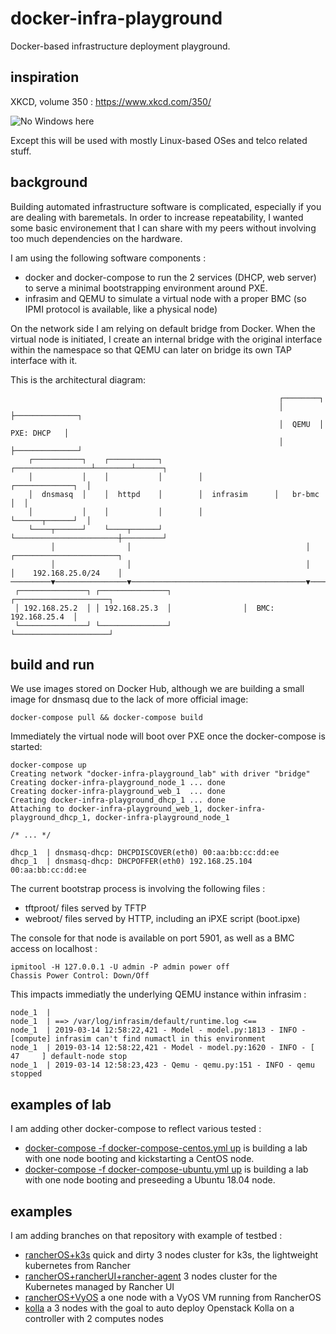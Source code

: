 # docker-infra-playground
Docker-based infrastructure deployment playground. 


## inspiration 

XKCD, volume 350 : https://www.xkcd.com/350/

![No Windows here](https://imgs.xkcd.com/comics/network.png)

Except this will be used with mostly Linux-based OSes and telco related stuff.

## background

Building automated infrastructure software is complicated, especially if you are dealing with baremetals. In order to increase repeatability, I wanted some basic environement that I can share with my peers without involving too much dependencies on the hardware.

I am using the following software components :
 * docker and docker-compose to run the 2 services (DHCP, web server) to serve a minimal bootstrapping environment around PXE. 
 * infrasim and QEMU to simulate a virtual node with a proper BMC (so IPMI protocol is available, like a physical node)

On the network side I am relying on default bridge from Docker. When the virtual node is initiated, I create an internal bridge with the original interface within the namespace so that QEMU can later on bridge its own TAP interface with it. 

This is the architectural diagram:
```
                                                            ┌────────┐                                           
                                                            │        ├──────────────┐                            
                                                            │  QEMU  │  PXE: DHCP   │                            
                                                            │        ├──────────────┘                            
    ┌───────────┐    ┌───────────┐        ┌─────────────────┴────────┴──────┐                                    
    │           │    │           │        │                ┌─────────────┐  │                                    
    │  dnsmasq  │    │  httpd    │        │  infrasim      │   br-bmc    │  │                                    
    │           │    │           │        │                └──────┬──────┘  │                                    
    └────┬──────┘    └────┬──────┘        └───────────────────────┼─────────┘                                    
         │                │                                       │                  ┌───────────────────────┐   
         │                │                                       │                  │    192.168.25.0/24    │   
─────────▼────────────────▼───────────────────────────────────────▼──────────────────┴───────────────────────┴──▶
 ┌───────────────┐ ┌───────────────┐                ┌─────────────────────┐                                      
 │ 192.168.25.2  │ │ 192.168.25.3  │                │  BMC: 192.168.25.4  │                                      
 └───────────────┘ └───────────────┘                └─────────────────────┘                                      
```

## build and run

We use images stored on Docker Hub, although we are building a small image for dnsmasq due to the lack of more official image:
```
docker-compose pull && docker-compose build
```

Immediately the virtual node will boot over PXE once the docker-compose is started: 
```
docker-compose up
Creating network "docker-infra-playground_lab" with driver "bridge"
Creating docker-infra-playground_node_1 ... done
Creating docker-infra-playground_web_1  ... done
Creating docker-infra-playground_dhcp_1 ... done
Attaching to docker-infra-playground_web_1, docker-infra-playground_dhcp_1, docker-infra-playground_node_1

/* ... */ 

dhcp_1  | dnsmasq-dhcp: DHCPDISCOVER(eth0) 00:aa:bb:cc:dd:ee
dhcp_1  | dnsmasq-dhcp: DHCPOFFER(eth0) 192.168.25.104 00:aa:bb:cc:dd:ee
```

The current bootstrap process is involving the following files : 
 * tftproot/ files served by TFTP
 * webroot/ files served by HTTP, including an iPXE script (boot.ipxe)

The console for that node is available on port 5901, as well as a BMC access on localhost : 

```
ipmitool -H 127.0.0.1 -U admin -P admin power off
Chassis Power Control: Down/Off
```

This impacts immediatly the underlying QEMU instance within infrasim : 
```
node_1  |
node_1  | ==> /var/log/infrasim/default/runtime.log <==
node_1  | 2019-03-14 12:58:22,421 - Model - model.py:1813 - INFO - [compute] infrasim can't find numactl in this environment
node_1  | 2019-03-14 12:58:22,421 - Model - model.py:1620 - INFO - [ 47     ] default-node stop
node_1  | 2019-03-14 12:58:23,423 - Qemu - qemu.py:151 - INFO - qemu stopped
```

## examples of lab 

I am adding other docker-compose to reflect various tested :
 * [docker-compose -f docker-compose-centos.yml up](./docker-compose-centos.yml) is building a lab with one node booting and kickstarting a CentOS node.
 * [docker-compose -f docker-compose-ubuntu.yml up](./docker-compose-ubuntu.yml) is building a lab with one node booting and preseeding a Ubuntu 18.04 node.

## examples

I am adding branches on that repository with example of testbed :
 * [rancherOS+k3s](https://github.com/ravens/docker-infra-playground/tree/rancheros) quick and dirty 3 nodes cluster for k3s, the lightweight kubernetes from Rancher
 * [rancherOS+rancherUI+rancher-agent](https://github.com/ravens/docker-infra-playground/tree/rancheros-rancher) 3 nodes cluster for the Kubernetes managed by Rancher UI
  * [rancherOS+VyOS](https://github.com/ravens/docker-infra-playground/tree/rancheros-vcpe) a one node with a VyOS VM running from RancherOS
 * [kolla](https://github.com/ravens/docker-infra-playground/tree/kolla) a 3 nodes with the goal to auto deploy Openstack Kolla on a controller with 2 computes nodes
